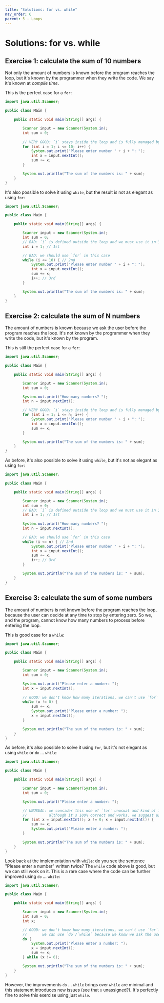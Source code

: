 ```yaml
---
title: "Solutions: for vs. while"
nav_order: 6
parent: 5 - Loops
---
```


# Solutions: for vs. while

## Exercise 1: calculate the sum of 10 numbers

Not only the amount of numbers is known before the program reaches the loop,
but it's known by the programmer when they write the code. We say it's known at _compile time_.

This is the perfect case for a `for`:

```java
import java.util.Scanner;

public class Main {

    public static void main(String[] args) {

        Scanner input = new Scanner(System.in);
        int sum = 0;
   
        // VERY GOOD: `i` stays inside the loop and is fully managed by the `for` statement
        for (int i = 1; i <= 10; i++) {
            System.out.print("Please enter number " + i + ": ");
            int x = input.nextInt();
            sum += x;
        }

        System.out.println("The sum of the numbers is: " + sum);
    }
}
``` 

It's also possible to solve it using `while`, but the result is not as elegant as using `for`:

```java
import java.util.Scanner;

public class Main {

    public static void main(String[] args) {

        Scanner input = new Scanner(System.in);
        int sum = 0;
        // BAD: `i` is defined outside the loop and we must use it in 3 different places
        int i = 1; // 1st

        // BAD: we should use `for` in this case
        while (i <= 10) { // 2nd
            System.out.print("Please enter number " + i + ": ");
            int x = input.nextInt();
            sum += x;
            i++; // 3rd
        }

        System.out.println("The sum of the numbers is: " + sum);
    }
}
```

## Exercise 2: calculate the sum of N numbers

The amount of numbers is known because we ask the user before the program reaches the loop.
It's not known by the programmer when they write the code, but it's known by the program.

This is still the perfect case for a `for`:

```java
import java.util.Scanner;

public class Main {

    public static void main(String[] args) {

        Scanner input = new Scanner(System.in);
        int sum = 0;

        System.out.print("How many numbers? ");
        int n = input.nextInt();

        // VERY GOOD: `i` stays inside the loop and is fully managed by the `for` statement
        for (int i = 1; i <= n; i++) {
            System.out.print("Please enter number " + i + ": ");
            int x = input.nextInt();
            sum += x;
        }

        System.out.println("The sum of the numbers is: " + sum);
    }
}
```

As before, it's also possible to solve it using `while`, but it's not as elegant as using `for`:

```java
import java.util.Scanner;

public class Main {

    public static void main(String[] args) {

        Scanner input = new Scanner(System.in);
        int sum = 0;
        // BAD: `i` is defined outside the loop and we must use it in 3 different places
        int i = 1; // 1st
        
        System.out.print("How many numbers? ");
        int n = input.nextInt();

        // BAD: we should use `for` in this case
        while (i <= n) { // 2nd
            System.out.print("Please enter number " + i + ": ");
            int x = input.nextInt();
            sum += x;
            i++; // 3rd
        }

        System.out.println("The sum of the numbers is: " + sum);
    }
}
```

## Exercise 3: calculate the sum of some numbers

The amount of numbers is not known before the program reaches the loop,
because the user can decide at any time to stop by entering zero.
So we, and the program, cannot know how many numbers to process before entering the loop.

This is good case for a `while`:

```java
import java.util.Scanner;

public class Main {

    public static void main(String[] args) {

        Scanner input = new Scanner(System.in);
        int sum = 0;

        System.out.print("Please enter a number: ");
        int x = input.nextInt();
        
        // GOOD: we don't know how many iterations, we can't use `for`
        while (x != 0) {
            sum += x;  
            System.out.print("Please enter a number: ");
            x = input.nextInt();
        }

        System.out.println("The sum of the numbers is: " + sum);
    }
}
```

As before, it's also possible to solve it using `for`, but it's not elegant as using `while` or `do` ... `while`:

```java
import java.util.Scanner;

public class Main {

    public static void main(String[] args) {

        Scanner input = new Scanner(System.in);
        int sum = 0;

        System.out.print("Please enter a number: ");

        // UNUSUAL: we consider this use of `for` unusual and kind of for expert users:
        //          although it's 100% correct and works, we suggest using `while` instead
        for (int x = input.nextInt(); x != 0; x = input.nextInt()) {
            sum += x;  
            System.out.print("Please enter a number: ");
        }

        System.out.println("The sum of the numbers is: " + sum);
    }
}
```

Look back at the implementation with `while`: do you see the sentence "Please enter a number" written twice?
The `while` code above is good, but we can still work on it. This is a rare case where the code
can be further improved using `do` ... `while`: 

```java
import java.util.Scanner;

public class Main {

    public static void main(String[] args) {

        Scanner input = new Scanner(System.in);
        int sum = 0;
        int x;

        // GOOD: we don't know how many iterations, we can't use `for`.
        //       we can use `do`/`while` because we know we ask the user at least once
        do {
            System.out.print("Please enter a number: ");
            x = input.nextInt();
            sum += x;
        } while (x != 0);

        System.out.println("The sum of the numbers is: " + sum);
    }
}
```

However, the improvements `do` ... `while` brings over `while` are minimal and this statement introduces new issues
(see that `x` unassigned?). It's perfectly fine to solve this exercise using just `while`.